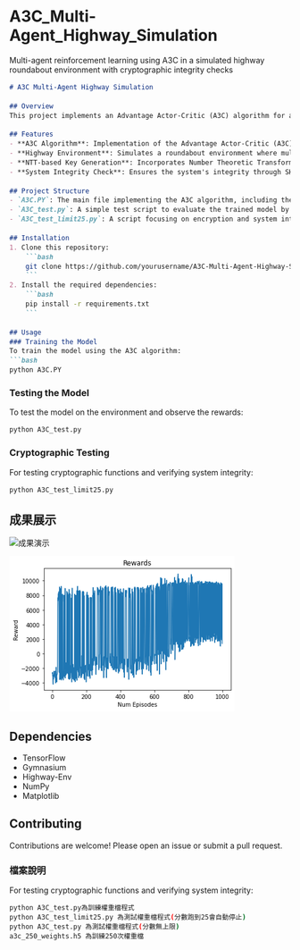 # A3C_Multi-Agent_Highway_Simulation
Multi-agent reinforcement learning using A3C in a simulated highway roundabout environment with cryptographic integrity checks

```markdown
# A3C Multi-Agent Highway Simulation

## Overview
This project implements an Advantage Actor-Critic (A3C) algorithm for a multi-agent environment using a highway roundabout simulation. The implementation focuses on reinforcement learning with a TensorFlow backend to train agents to navigate in a complex roundabout environment.

## Features
- **A3C Algorithm**: Implementation of the Advantage Actor-Critic (A3C) algorithm for multi-agent training.
- **Highway Environment**: Simulates a roundabout environment where multiple agents interact.
- **NTT-based Key Generation**: Incorporates Number Theoretic Transform (NTT) for secure key generation.
- **System Integrity Check**: Ensures the system's integrity through SHA256 hashing and HMAC verification.

## Project Structure
- `A3C.PY`: The main file implementing the A3C algorithm, including the environment setup, model definition, and training loop.
- `A3C_test.py`: A simple test script to evaluate the trained model by running it in the environment and outputting the total reward per episode.
- `A3C_test_limit25.py`: A script focusing on encryption and system integrity check, incorporating cryptographic techniques to secure communication between agents.

## Installation
1. Clone this repository:
    ```bash
    git clone https://github.com/yourusername/A3C-Multi-Agent-Highway-Simulation.git
    ```
2. Install the required dependencies:
    ```bash
    pip install -r requirements.txt
    ```

## Usage
### Training the Model
To train the model using the A3C algorithm:
```bash
python A3C.PY
```

### Testing the Model
To test the model on the environment and observe the rewards:
```bash
python A3C_test.py
```

### Cryptographic Testing
For testing cryptographic functions and verifying system integrity:
```bash
python A3C_test_limit25.py
```

## 成果展示

![成果演示](img/20240811125056.gif)

![訓練趨勢](img/W17.png)

## Dependencies
- TensorFlow
- Gymnasium
- Highway-Env
- NumPy
- Matplotlib

## Contributing
Contributions are welcome! Please open an issue or submit a pull request.

### 檔案說明
For testing cryptographic functions and verifying system integrity:
```bash
python A3C_test.py為訓練權重檔程式
python A3C_test_limit25.py 為測試權重檔程式(分數跑到25會自動停止)
python A3C_test.py 為測試權重檔程式(分數無上限)
a3c_250_weights.h5 為訓練250次權重檔
```
